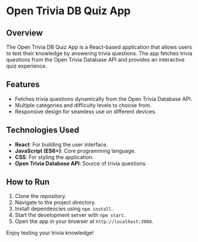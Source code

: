 # Open Trivia DB Quiz App

## Overview
The Open Trivia DB Quiz App is a React-based application that allows users to test their knowledge by answering trivia questions. The app fetches trivia questions from the Open Trivia Database API and provides an interactive quiz experience.

## Features
- Fetches trivia questions dynamically from the Open Trivia Database API.
- Multiple categories and difficulty levels to choose from.
- Responsive design for seamless use on different devices.

## Technologies Used
- **React**: For building the user interface.
- **JavaScript (ES6+)**: Core programming language.
- **CSS**: For styling the application.
- **Open Trivia Database API**: Source of trivia questions.

## How to Run
1. Clone the repository.
2. Navigate to the project directory.
3. Install dependencies using `npm install`.
4. Start the development server with `npm start`.
5. Open the app in your browser at `http://localhost:3000`.


Enjoy testing your trivia knowledge!